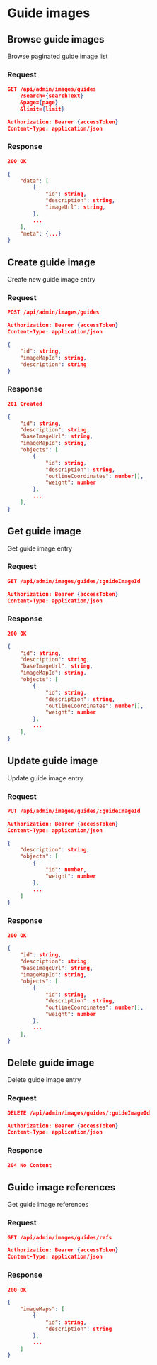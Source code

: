 # Guide images

## Browse guide images

Browse paginated guide image list

### Request

```json
GET /api/admin/images/guides
    ?search={searchText}
    &page={page}
    &limit={limit}

Authorization: Bearer {accessToken}
Content-Type: application/json
```

### Response

```json
200 OK

{
    "data": [
        {
            "id": string,
            "description": string,
            "imageUrl": string,
        },
        ...
    ],
    "meta": {...}
}
```

## Create guide image

Create new guide image entry

### Request

```json
POST /api/admin/images/guides

Authorization: Bearer {accessToken}
Content-Type: application/json

{
    "id": string,
    "imageMapId": string,
    "description": string
}
```

### Response

```json
201 Created

{
    "id": string,
    "description": string,
    "baseImageUrl": string,
    "imageMapId": string,
    "objects": [
        {
            "id": string,
            "description": string,
            "outlineCoordinates": number[],
            "weight": number
        },
        ...
    ],
}
```

## Get guide image

Get guide image entry

### Request

```json
GET /api/admin/images/guides/:guideImageId

Authorization: Bearer {accessToken}
Content-Type: application/json
```

### Response

```json
200 OK

{
    "id": string,
    "description": string,
    "baseImageUrl": string,
    "imageMapId": string,
    "objects": [
        {
            "id": string,
            "description": string,
            "outlineCoordinates": number[],
            "weight": number
        },
        ...
    ],
}
```

## Update guide image

Update guide image entry

### Request

```json
PUT /api/admin/images/guides/:guideImageId

Authorization: Bearer {accessToken}
Content-Type: application/json

{
    "description": string,
    "objects": [
        {
            "id": number,
            "weight": number
        },
        ...
    ]
}
```

### Response

```json
200 OK

{
    "id": string,
    "description": string,
    "baseImageUrl": string,
    "imageMapId": string,
    "objects": [
        {
            "id": string,
            "description": string,
            "outlineCoordinates": number[],
            "weight": number
        },
        ...
    ],
}
```

## Delete guide image

Delete guide image entry

### Request

```json
DELETE /api/admin/images/guides/:guideImageId

Authorization: Bearer {accessToken}
Content-Type: application/json
```

### Response

```json
204 No Content
```

## Guide image references

Get guide image references

### Request

```json
GET /api/admin/images/guides/refs

Authorization: Bearer {accessToken}
Content-Type: application/json
```

### Response

```json
200 OK

{
    "imageMaps": [
        {
            "id": string,
            "description": string
        },
        ...
    ]
}
```
